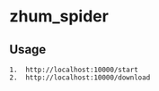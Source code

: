 # zhum_spider

## Usage

    1.  http://localhost:10000/start
    2.  http://localhost:10000/download
